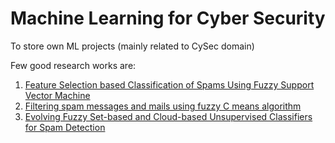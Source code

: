 # Machine Learning for Cyber Security
To store own ML projects (mainly related to CySec domain)  

Few good research works are:  
1. [Feature Selection based Classification of Spams Using Fuzzy Support Vector Machine](10.1109/ICOSEC49089.2020.9215443)
2. [Filtering spam messages and mails using fuzzy C means algorithm](10.1109/IoT-SIU.2019.8777483)
3. [Evolving Fuzzy Set-based and Cloud-based Unsupervised Classifiers for Spam Detection](10.1109/TLA.2019.8931138)
